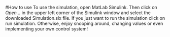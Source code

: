 #How to use
To use the simulation, open MatLab Simulink. Then click on _Open..._ in the upper left corner of the Simulink window and select the downloaded Simulation.slx file.
If you just want to run the simulation click on run simulation. Otherwise, enjoy snooping around, changing values or even implementing your own control system!